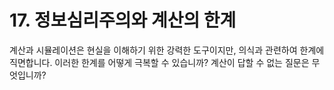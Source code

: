 # 17. 정보심리주의와 계산의 한계

계산과 시뮬레이션은 현실을 이해하기 위한 강력한 도구이지만, 의식과 관련하여 한계에 직면합니다. 이러한 한계를 어떻게 극복할 수 있습니까? 계산이 답할 수 없는 질문은 무엇입니까?
